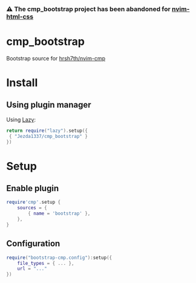 ### ⚠️ The cmp_bootstrap project has been abandoned for [nvim-html-css](https://github.com/Jezda1337/nvim-html-css)

# cmp_bootstrap

Bootstrap source for [hrsh7th/nvim-cmp](https://github.com/hrsh7th/nvim-cmp)

# Install

## Using plugin manager

Using [Lazy](https://github.com/folke/lazy.nvim/):

```lua
return require("lazy").setup({
 { "Jezda1337/cmp_bootstrap" }
})
```

# Setup

## Enable plugin

```lua
require'cmp'.setup {
	sources = {
		{ name = 'bootstrap' },
	},
}
```

## Configuration

```lua
require("bootstrap-cmp.config"):setup({
    file_types = { ... },
    url = "..."
})

```

